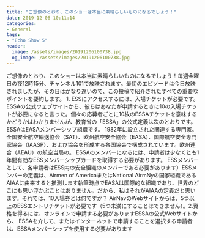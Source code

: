 ```yaml
---
title: "ご想像のとおり、このショーは本当に素晴らしいものになるでしょう！"
date: 2019-12-06 10:11:14
categories:
- General
tags:
- "Echo Show 5"
header:
  image: /assets/images/20191206100738.jpg
  og_image: /assets/images/20191206100738.jpg
---
```


ご想像のとおり、このショーは本当に素晴らしいものになるでしょう！毎週金曜日の夜12時15分、チャンネル101で放映されます。最初のエピソードは今日放映されましたが、その日はかなり遅いので、この投稿で紹介されたすべての重要なポイントを要約します。 1. ESSにアクセスするには、入場チケットが必要です。 ESSAの公式ウェブサイトから、彼らはあなたが申請するときに10の入場チケットが必要になると言った。個々の応募者ごとに10枚のESSAチケットを意味するかどうかはわかりませんが、教育省の「ESSA」の公式定義は次のとおりです。ESSAはEASAメンバーシップ組織です。 1982年に設立された関連する専門家。全国安全航空輸送協会（SAT）、欧州航空安全協会（EASA）、国際航空安全専門家協会（IAASP）、および協会を形成する各国協会で構成されています。欧州連合（AEAU）の航空当局の。 ESSAのメンバーになるには、申請者は少なくとも1年間有効なESSメンバーシップカードを取得する必要があります。 ESSメンバーとして、各申請者はESS内の安全組織のメンバーである必要があります）ESSメンバーの定義は、Airmen of AmericaまたはNational AirmNyの国家組織であるAIAAに由来すると推測します執筆時点でEASAは国際的な組織であり、世界のどこにも思い浮かぶことはありません。だから、私はそれがAIAAの定義だと思います。それでは、10入場券とは何ですか？ AirNavのWebサイトからは、5つ以上のESSエントリチケットが必要です（5つ未満にすることはできません）。2.資格を得るには、オンラインで申請する必要がありますESSAの公式Webサイトから、 ESSAを介して、またはインターネットで申請することを選択する申請者は、ESSAメンバーシップを使用する必要があります
